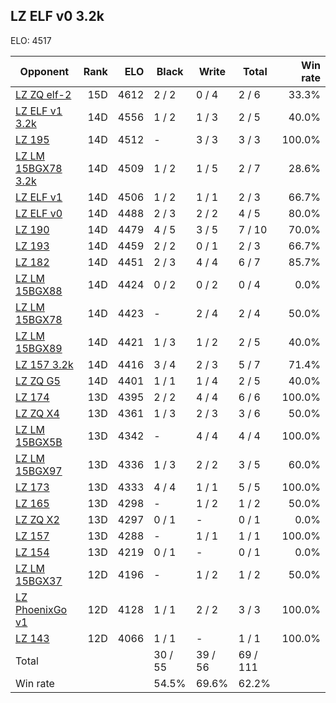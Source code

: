 ## LZ ELF v0 3.2k ##

ELO: 4517

Opponent | Rank | ELO | Black | Write | Total | Win rate
---------|-----:|----:|-------|-------|-------|-------:
[LZ ZQ elf-2](LZ%20ZQ%20elf-2.md) | 15D | 4612 | 2 / 2 | 0 / 4 | 2 / 6 | 33.3%
[LZ ELF v1 3.2k](LZ%20ELF%20v1%203.2k.md) | 14D | 4556 | 1 / 2 | 1 / 3 | 2 / 5 | 40.0%
[LZ 195](LZ%20195.md) | 14D | 4512 | - | 3 / 3 | 3 / 3 | 100.0%
[LZ LM 15BGX78 3.2k](LZ%20LM%2015BGX78%203.2k.md) | 14D | 4509 | 1 / 2 | 1 / 5 | 2 / 7 | 28.6%
[LZ ELF v1](LZ%20ELF%20v1.md) | 14D | 4506 | 1 / 2 | 1 / 1 | 2 / 3 | 66.7%
[LZ ELF v0](LZ%20ELF%20v0.md) | 14D | 4488 | 2 / 3 | 2 / 2 | 4 / 5 | 80.0%
[LZ 190](LZ%20190.md) | 14D | 4479 | 4 / 5 | 3 / 5 | 7 / 10 | 70.0%
[LZ 193](LZ%20193.md) | 14D | 4459 | 2 / 2 | 0 / 1 | 2 / 3 | 66.7%
[LZ 182](LZ%20182.md) | 14D | 4451 | 2 / 3 | 4 / 4 | 6 / 7 | 85.7%
[LZ LM 15BGX88](LZ%20LM%2015BGX88.md) | 14D | 4424 | 0 / 2 | 0 / 2 | 0 / 4 | 0.0%
[LZ LM 15BGX78](LZ%20LM%2015BGX78.md) | 14D | 4423 | - | 2 / 4 | 2 / 4 | 50.0%
[LZ LM 15BGX89](LZ%20LM%2015BGX89.md) | 14D | 4421 | 1 / 3 | 1 / 2 | 2 / 5 | 40.0%
[LZ 157 3.2k](LZ%20157%203.2k.md) | 14D | 4416 | 3 / 4 | 2 / 3 | 5 / 7 | 71.4%
[LZ ZQ G5](LZ%20ZQ%20G5.md) | 14D | 4401 | 1 / 1 | 1 / 4 | 2 / 5 | 40.0%
[LZ 174](LZ%20174.md) | 13D | 4395 | 2 / 2 | 4 / 4 | 6 / 6 | 100.0%
[LZ ZQ X4](LZ%20ZQ%20X4.md) | 13D | 4361 | 1 / 3 | 2 / 3 | 3 / 6 | 50.0%
[LZ LM 15BGX5B](LZ%20LM%2015BGX5B.md) | 13D | 4342 | - | 4 / 4 | 4 / 4 | 100.0%
[LZ LM 15BGX97](LZ%20LM%2015BGX97.md) | 13D | 4336 | 1 / 3 | 2 / 2 | 3 / 5 | 60.0%
[LZ 173](LZ%20173.md) | 13D | 4333 | 4 / 4 | 1 / 1 | 5 / 5 | 100.0%
[LZ 165](LZ%20165.md) | 13D | 4298 | - | 1 / 2 | 1 / 2 | 50.0%
[LZ ZQ X2](LZ%20ZQ%20X2.md) | 13D | 4297 | 0 / 1 | - | 0 / 1 | 0.0%
[LZ 157](LZ%20157.md) | 13D | 4288 | - | 1 / 1 | 1 / 1 | 100.0%
[LZ 154](LZ%20154.md) | 13D | 4219 | 0 / 1 | - | 0 / 1 | 0.0%
[LZ LM 15BGX37](LZ%20LM%2015BGX37.md) | 12D | 4196 | - | 1 / 2 | 1 / 2 | 50.0%
[LZ PhoenixGo v1](LZ%20PhoenixGo%20v1.md) | 12D | 4128 | 1 / 1 | 2 / 2 | 3 / 3 | 100.0%
[LZ 143](LZ%20143.md) | 12D | 4066 | 1 / 1 | - | 1 / 1 | 100.0%
Total | | | 30 / 55 | 39 / 56 | 69 / 111 | 
Win rate| | | 54.5% | 69.6% | 62.2% | 
